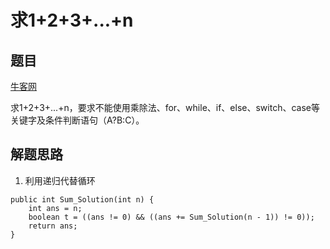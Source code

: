 # 求1+2+3+...+n

## 题目

[牛客网](https://www.nowcoder.com/practice/7a0da8fc483247ff8800059e12d7caf1?tpId=13&tqId=11200&tPage=3&rp=2&ru=%2Fta%2Fcoding-interviews&qru=%2Fta%2Fcoding-interviews%2Fquestion-ranking)

求1+2+3+...+n，要求不能使用乘除法、for、while、if、else、switch、case等关键字及条件判断语句（A?B:C）。

## 解题思路

  1. 利用递归代替循环

```
public int Sum_Solution(int n) {
    int ans = n;
    boolean t = ((ans != 0) && ((ans += Sum_Solution(n - 1)) != 0));
    return ans;
}
```
